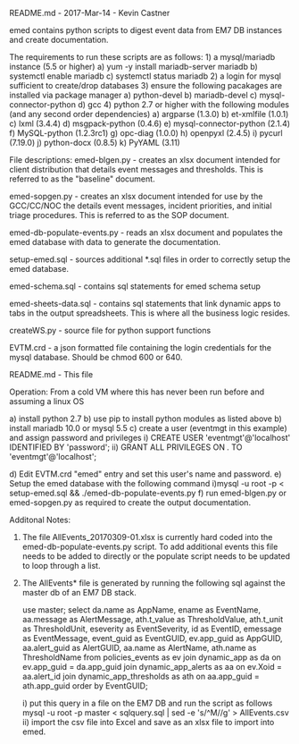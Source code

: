 README.md - 2017-Mar-14 - Kevin Castner

emed contains python scripts to digest event data from EM7 DB instances and create documentation.

The requirements to run these scripts are as follows:
	1) a mysql/mariadb instance (5.5 or higher)
		a) yum -y install mariadb-server mariadb
		b) systemctl enable mariadb
		c) systemctl status mariadb
	2) a login for mysql sufficient to create/drop databases
	3) ensure the following pacakages are installed via package manager
	    a) python-devel
		b) mariadb-devel
		c) mysql-connector-python
		d) gcc
	4) python 2.7 or higher with the following modules (and any second order dependencies)
		a) argparse (1.3.0)
		b) et-xmlfile (1.0.1)
		c) lxml (3.4.4)
		d) msgpack-python (0.4.6)
		e) mysql-connector-python (2.1.4)
		f) MySQL-python (1.2.3rc1)
		g) opc-diag (1.0.0)
		h) openpyxl (2.4.5)
		i) pycurl (7.19.0)
		j) python-docx (0.8.5)
		k) PyYAML (3.11)

File descriptions:
emed-blgen.py - creates an xlsx document intended for client distribution that details event messages and thresholds.  This is referred to as the "baseline" document.

emed-sopgen.py - creates an xlsx document intended for use by the GCC/CC/NOC the details event messages, incident priorities, and initial triage procedures.  This is referred to as the SOP document.

emed-db-populate-events.py - reads an xlsx document and populates the emed database with data to generate the documentation.

setup-emed.sql - sources additional *.sql files in order to correctly setup the emed database.

emed-schema.sql - contains sql statements for emed schema setup

emed-sheets-data.sql - contains sql statements that link dynamic apps to tabs in the output spreadsheets.  This is where all the business logic resides.

createWS.py - source file for python support functions

EVTM.crd - a json formatted file containing the login credentials for the mysql database.  Should be chmod 600 or 640.

README.md - This file

Operation:
From a cold VM where this has never been run before and assuming a linux OS

a) install python 2.7
b) use pip to install python modules as listed above
b) install mariadb 10.0 or mysql 5.5
c) create a user (eventmgt in this example) and assign password and privileges
	i) CREATE USER 'eventmgt'@'localhost' IDENTIFIED BY 'password';
	ii) GRANT ALL PRIVILEGES ON *.* TO 'eventmgt'@'localhost';
	
d) Edit EVTM.crd "emed" entry and set this user's name and password.
e) Setup the emed database with the following command
	i)mysql -u root -p < setup-emed.sql && ./emed-db-populate-events.py
f) run emed-blgen.py or emed-sopgen.py as required to create the output documentation.

Additonal Notes:
1) The file AllEvents_20170309-01.xlsx is currently hard coded into the emed-db-populate-events.py script.  To add additional events this file needs to be added to directly or the populate script needs to be updated to loop through a list.
2) The AllEvents* file is generated by running the following sql against the master db of an EM7 DB stack.

	use master;
	select da.name as AppName, ename as EventName, aa.message as AlertMessage,
		ath.t_value as ThresholdValue, ath.t_unit as ThresholdUnit,
		eseverity as EventSeverity,
		id as EventID, emessage as EventMessage, event_guid as EventGUID,
		ev.app_guid as AppGUID,
		aa.alert_guid as AlertGUID, aa.name as AlertName, ath.name as ThresholdName
		from policies_events as ev
		join dynamic_app as da on ev.app_guid = da.app_guid
		join dynamic_app_alerts as aa on ev.Xoid = aa.alert_id
		join dynamic_app_thresholds as ath on aa.app_guid = ath.app_guid
		order by EventGUID;

	i) put this query in a file on the EM7 DB and run the script as follows
		mysql -u root -p master < sqlquery.sql | sed -e 's/^M//g' > AllEvents.csv
	ii) import the csv file into Excel and save as an xlsx file to import into emed.

